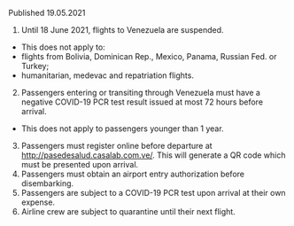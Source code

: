 Published 19.05.2021
1. Until 18 June 2021, flights to Venezuela are suspended.
- This does not apply to:
- flights from Bolivia, Dominican Rep., Mexico, Panama, Russian Fed. or Turkey;
- humanitarian, medevac and repatriation flights.
2. Passengers entering or transiting through Venezuela must have a negative COVID-19 PCR test result issued at most 72 hours before arrival.
- This does not apply to passengers younger than 1 year.
3. Passengers must register online before departure at <a href="http://pasedesalud.casalab.com.ve/">http://pasedesalud.casalab.com.ve/</a>. This will generate a QR code which must be presented upon arrival.
4. Passengers must obtain an airport entry authorization before disembarking.
5. Passengers are subject to a COVID-19 PCR test upon arrival at their own expense.
6. Airline crew are subject to quarantine until their next flight.

